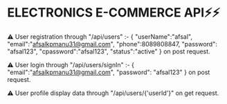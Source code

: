 # ELECTRONICS E-COMMERCE API⚡⚡


⚠ User registration through "/api/users" :-
{
    "userName":"afsal",
    "email":"afsalkpmanu31@gmail.com",
    "phone":8089808847,
    "password": "afsal123",
    "cpassword":"afsal123",
    "status":"active"
}
on post request.

⚠ User login through "/api/users/signIn" :-
{
    "email":"afsalkpmanu31@gmail.com",
    "password": "afsal123"
}
on post request.

⚠ User profile display data through "/api/users/{'userId'}" on get request.